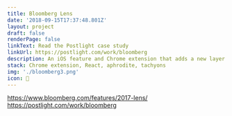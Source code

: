 ```yaml
---
title: Bloomberg Lens
date: '2018-09-15T17:37:48.801Z'
layout: project
draft: false
renderPage: false
linkText: Read the Postlight case study
linkUrl: https://postlight.com/work/bloomberg
description: An iOS feature and Chrome extension that adds a new layer of financial insight to any news article, from any website.
stack: Chrome extension, React, aphrodite, tachyons
img: './bloomberg3.png'
icon: 🔎
---
```


https://www.bloomberg.com/features/2017-lens/
https://postlight.com/work/bloomberg
